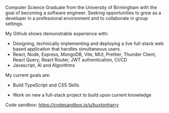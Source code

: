 Computer Science Graduate from the University of Birmingham with the goal of becoming a software engineer. Seeking opportunities to grow as a developer in a professional environment and to collaborate in group settings.


My Github shows demonstrable experience with: 

- Designing, technically implementing and deploying a live full-stack web based application that handles simultaneous users.
- React, Node, Express, MongoDB, Vite, MUI, Prettier, Thunder Client, React Query, React Router, JWT authentication, CI/CD
- Javascript, AI and Algorithms

My current goals are: 

- Build TypeScript and CSS Skills

- Work on new a full-stack project to build upon current knowledge


Code sandbox: https://codesandbox.io/u/buxtonharry
